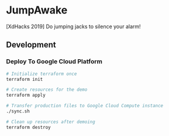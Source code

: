 # JumpAwake
[XdHacks 2019] Do jumping jacks to silence your alarm!

## Development
### Deploy To Google Cloud Platform
```sh
# Initialize terraform once
terraform init

# Create resources for the demo
terraform apply

# Transfer production files to Google Cloud Compute instance
./sync.sh

# Clean up resources after demoing
terraform destroy
```